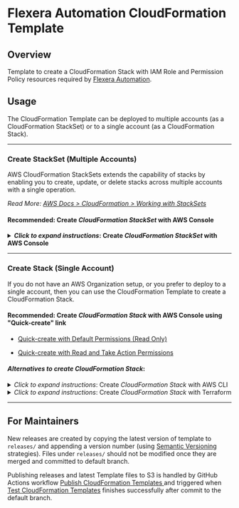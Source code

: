 # Flexera Automation CloudFormation Template

## Overview

Template to create a CloudFormation Stack with IAM Role and Permission Policy resources required by [Flexera Automation](https://docs.flexera.com/flexera/EN/Automation/AutomationGS.htm).

## Usage
The CloudFormation Template can be deployed to multiple accounts (as a CloudFormation StackSet) or to a single account (as a CloudFormation Stack).

---

### Create StackSet (Multiple Accounts)

AWS CloudFormation StackSets extends the capability of stacks by enabling you to create, update, or delete stacks across multiple accounts with a single operation.

*Read More: [AWS Docs > CloudFormation > Working with StackSets](https://docs.aws.amazon.com/AWSCloudFormation/latest/UserGuide/what-is-cfnstacksets.html)*

#### **Recommended:** Create *CloudFormation StackSet* with AWS Console

<details>
<summary><b><i>Click to expand instructions</i>: Create <i>CloudFormation StackSet</i> with AWS Console</b></summary>

> <i>**Note**: The following steps are very closely aligned with AWS Official Docs here:</i>
> 
> [AWS Docs > CloudFormation > Create a stack set with service-managed permissions using the AWS CloudFormation console](https://docs.aws.amazon.com/AWSCloudFormation/latest/UserGuide/stacksets-getting-started-create.html#stacksets-orgs-associate-stackset-with-org).

As you follow the official docs, you can use the recommended configurations below.

 - Under **Permissions**, choose **Service-managed permissions**

   > If trusted access with AWS Organizations is disabled, a banner displays. Trusted access is required to create or update a stack set with service-managed permissions. Only the administrator in the organization's management account has permissions to [manage trusted access](https://docs.aws.amazon.com/AWSCloudFormation/latest/UserGuide/stacksets-orgs-enable-trusted-access.html).

 - Under **Prepare template**, choose **Template is ready**.

 - Under **Specify template**, provide the template S3 URL:

   `https://flexera-cloudformation-public.s3.us-east-2.amazonaws.com/FlexeraAutomationPolicies_v0.1.0.template`

   It's recommended to use an official release for Production use-cases (i.e. *vX.Y.Z*) but we also provide *[FlexeraAutomationPolicies_latest.template](https://flexera-cloudformation-public.s3.us-east-2.amazonaws.com/FlexeraAutomationPolicies_latest.template)* which will always have the most recent changes.

   All official releases can be found under [releases/](./releases/) folder and are published to  `https://flexera-cloudformation-public.s3.us-east-2.amazonaws.com/`

 - On the **Specify StackSet details** page, provide a name for the stack set, specify *Flexera Organization ID* and any other parameters, and then choose **Next**.

   > Naming the Stack Name the same value as *IAM Role Name* parameter is recommended.
   >  
   > For example, if *IAM Role Name* parameter is `FlexeraAutomationPolicies-Org12345`, then the recommended StackSet name is `FlexeraAutomationPolicies-Org12345`.

 - On the **Configure StackSet options** page, under **Tags**, specify any tags to apply to resources in your stack.  This is optional. The resources created by the template do not have any cost associated and so the need for tags may only apply for certain use-cases.

 - For **Execution configuration**, choose **Active** so that StackSets performs non-conflicting operations concurrently and queues conflicting operations.


 - On the **Set deployment options** page, under Deployment targets, we recommend choosing **Deploy to organization** to deploy to all accounts in your organization.

 - On the **Auto-deployment options**, under **Automatic deployment**, `Enabled` is recommended to automatically deploy to new accounts added to organization or target OUs in the future.

 - If you enabled automatic deployment, under **Account removal behavior**, `Delete stacks` recommended to remove access when an account is removed from organization or target OUs in the future.

 - Under **Specify regions**, choose only **1 region** to deploy the StackSet to.
   
   We recommend to use the same region the CloudFormation StackSet is deployed to.
   
   *This template creates IAM Role and IAM Policy resources, which are "Global" resources.  If this CloudFormation Template is deployed to more than 1 region using the same "IAM Role Name" and "IAM Role Path" parameter value, there will be a conflict trying to create IAM Roles that have the same name.*

 - On the **Deployment options**
   - Under **Maximum concurrent accounts**, choose `Percent` and set field value to `100`.  
   
     Using **100%** maximum concurrent accounts is recommended to increase deployment speed of the Stack instances.
   - Under **Maximum concurrent accounts**, choose `Percent` and set field value to `100`.  
   
     Using **100%** failure tolerance is recommended to allow all account Stack instances to attempt even if one Stack instance fails.
   - Under **Region Concurrency**, choose `Sequential`.  
   
     This ultimately has no affect as the CloudFormation StackSet should be deployed to only 1 region.

  - Click **Next**, and review the summary of the StackSet before continuing.
  
  - At bottom, under **Capabilities**, check the box next to `I acknowledge that AWS CloudFormation might create IAM resources with custom names` and click **Submit** button to create the StackSet

    This acknowledgement is required because AWS CloudFormation will create an IAM Role and an IAM Policy (as expected).

  - Allow Stack instances to deploy and get to *"Current"* Status.  If any fail, you can review the details of the failed Stack instances and take action as needed.
  
  - Construct **IAM Role ARN** for AWS STS Credential Setup in Flexera Automation

    The *IAM Role ARN* is the ARN of the IAM Role created by the CloudFormation Template and is needed when creating the [AWS STS Credential in Flexera Automation](https://docs.flexera.com/flexera/EN/Automation/ProviderCredentials.htm).  You only need to create **1** AWS STS Credential in Flexera Automation for each StackSet that is created because all IAM Roles created by the StackSet will have the same name and can leverage [AWS STS Multi-Account Credential Usage](https://docs.flexera.com/flexera/EN/Automation/ProviderCredentials.htm#automationadmin_109256743_1136870).

    The CloudFormation Template Outputs are not visible at the StackSet level, and instead we recommend constructing the IAM Role ARN using the following:

    `arn:aws:iam::<AWS Account ID>:role/<IAM Role Name>`

     - `<AWS Account ID>` is the AWS Account ID of the account the CloudFormation Stack instance has been deployed to.
     - `<IAM Role Name>` is the value of the *IAM Role Name* parameter provided to the CloudFormation StackSet.

    For example, if the Stack instance was depoyed to AWS Account `123456789012` and the *IAM Role Name* parameter was `FlexeraAutomationPolicies-Org12345`, then the IAM Role ARN to input in Flexera Platform would be `arn:aws:iam::123456789012:role/FlexeraAutomationPolicies-Org12345`.

    **See [Flexera Docs > Automation > AWS STS Multi-Account Credential Usage](https://docs.flexera.com/flexera/EN/Automation/ProviderCredentials.htm#automationadmin_109256743_1136870) for more information.**

</details>

<!-- TODO
#### <i>Alternatives to create CloudFormation StackSet</i>:

<details>
<summary><b><i>Click to expand instructions</i>: Create <i>CloudFormation StackSet</i> with AWS CLI</b></summary>

##### Prerequisites
 - **Root ID** (`r-abcd` -- used to deploy to all existing/new accounts) or **Org Unit (OU) ID** (`ou-abcd-zyxwvuts` -- to deploy to subset of accounts)

</details>
-->

---

### Create Stack (Single Account)

If you do not have an AWS Organization setup, or you prefer to deploy to a single account, then you can use the CloudFormation Template to create a CloudFormation Stack.

#### **Recommended:** Create <i>CloudFormation Stack</i> with AWS Console using "Quick-create" link

  - [Quick-create with Default Permissions (Read Only)](https://us-east-2.console.aws.amazon.com/cloudformation/home?region=us-east-2#/stacks/quickcreate?templateUrl=https://flexera-cloudformation-public.s3.us-east-2.amazonaws.com/FlexeraAutomationPolicies_latest.template&stackName=FlexeraAutomationAccessRole)
  
  - [Quick-create with Read and Take Action Permissions](https://us-east-2.console.aws.amazon.com/cloudformation/home?region=us-east-2#/stacks/quickcreate?templateUrl=https://flexera-cloudformation-public.s3.us-east-2.amazonaws.com/FlexeraAutomationPolicies_latest.template&stackName=FlexeraAutomationAccessRole&param_paramFlexeraOrgId=&param_paramFlexeraZone=app.flexera.com&param_paramPermsAWSOldSnapshots=Read%20and%20Take%20Action&param_paramPermsAWSUnusedIPAddresses=Read%20and%20Take%20Action&param_paramPermsAWSUnusedVolumes=Read%20and%20Take%20Action)


#### <i>Alternatives to create CloudFormation Stack</i>:

<details>
<summary><i>Click to expand instructions</i>: Create <i>CloudFormation Stack</i> with AWS CLI</summary>

```sh
# Create Stack using CloudFormation Templates Parameter Default Values
aws --region us-east-2 cloudformation create-stack \
  --template-url https://flexera-cloudformation-public.s3.us-east-2.amazonaws.com/FlexeraAutomationPolicies_latest.template \
  --stack-name FlexeraAutomationAccessRole \
  --capabilities CAPABILITY_NAMED_IAM \
  --parameters ParameterKey=paramFlexeraOrgId,ParameterValue=12345
```

</details>

<details>
<summary><i>Click to expand instructions</i>: Create <i>CloudFormation Stack</i> with Terraform</summary>

```terraform
resource "aws_cloudformation_stack" "FlexeraAutomationAccessRole" {
  name         = "FlexeraAutomationAccessRole"
  template_url = "https://flexera-cloudformation-public.s3.us-east-2.amazonaws.com/FlexeraAutomationPolicies_latest.template"

  parameters = {
    paramFlexeraOrgId = "12345"
  }

  capabilities = [
    "CAPABILITY_NAMED_IAM", # Required to create IAM Role
  ]

}
```

</details>

---

## For Maintainers

New releases are created by copying the latest version of template to `releases/` and appending a version number (using [Semantic Versioning](https://semver.org/) strategies).  Files under `releases/` should not be modified once they are merged and committed to default branch.

Publishing releases and latest Template files to S3 is handled by GitHub Actions workflow [
Publish CloudFormation Templates
](../../.github/workflows/cfn-publish.yaml) and triggered when [Test CloudFormation Templates](../../.github/workflows/cfn-test.yaml) finishes successfully after commit to the default branch.

